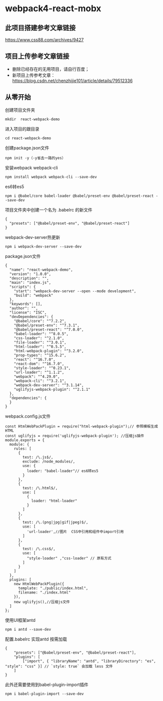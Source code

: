 # webpack4-react-mobx
## 此项目搭建参考文章链接
https://www.css88.com/archives/9427
## 项目上传参考文章链接
- 删除已经存在的无用项目，请自行百度；
- 新项目上传参考文章：
https://blog.csdn.net/chenzhijie101/article/details/79512336

## 从零开始
创建项目文件夹
```
mkdir  react-webpack-demo
```
进入项目的跟目录
~~~
cd react-webpack-demo
~~~
创建package.json文件
```
npm init -y（-y省去一路的yes）
```
安装webpack webpack-cli
~~~
npm install webpack webpack-cli --save-dev
~~~
es6转es5
~~~
npm i @babel/core babel-loader @babel/preset-env @babel/preset-react --save-dev
~~~
项目文件夹中创建一个名为 .babelrc 的新文件
~~~
{
  "presets": ["@babel/preset-env", "@babel/preset-react"]
}
~~~
 webpack-dev-server热更新
 ~~~
 npm i webpack-dev-server --save-dev
~~~
package.json文件
~~~
{
  "name": "react-webpack-demo",
  "version": "1.0.0",
  "description": "",
  "main": "index.js",
  "scripts": {
    "start": "webpack-dev-server --open --mode development",
    "build": "webpack"
  },
  "keywords": [],
  "author": "",
  "license": "ISC",
  "devDependencies": {
    "@babel/core": "^7.2.2",
    "@babel/preset-env": "^7.3.1",
    "@babel/preset-react": "^7.0.0",
    "babel-loader": "^8.0.5",
    "css-loader": "^2.1.0",
    "file-loader": "^3.0.1",
    "html-loader": "^0.5.5",
    "html-webpack-plugin": "^3.2.0",
    "prop-types": "^15.6.2",
    "react": "^16.7.0",
    "react-dom": "^16.7.0",
    "style-loader": "^0.23.1",
    "url-loader": "^1.1.2",
    "webpack": "^4.29.0",
    "webpack-cli": "^3.2.1",
    "webpack-dev-server": "^3.1.14",
    "uglifyjs-webpack-plugin": "^2.1.1"
  },
  "dependencies": {
  }
}
~~~
webpack.config.js文件
~~~
const HtmlWebPackPlugin = require("html-webpack-plugin");// 参照模板生成HTML
const uglifyjs = require('uglifyjs-webpack-plugin'); //压缩js插件
module.exports = {
  module: {
    rules: [
      {
        test: /\.js$/,
        exclude: /node_modules/,
        use: {
          loader: "babel-loader"// es6转es5
        }
      },
      {
        test: /\.html$/,
        use: [
          {
            loader: "html-loader"
          }
        ]
      },
      {
        test: /\.(png|jpg|gif|jpeg)$/,
        use: [
          'url-loader',//图片  CSS中引用和组件中import引用
        ]
      },
      {
        test: /\.css$/,
        use: [
          "style-loader" ,"css-loader" // 原有方式
        ]
      }
    ]
  },
  plugins: [
    new HtmlWebPackPlugin({
      template: "./public/index.html",
      filename: "./index.html"
    }),
    new uglifyjs(),//压缩js文件
  ]
};
~~~
使用UI框架antd 
~~~
npm i antd --save-dev
~~~
配置.babelrc 实现antd 按需加载
~~~
{
    "presets": ["@babel/preset-env", "@babel/preset-react"],
    "plugins": [
        ["import", { "libraryName": "antd", "libraryDirectory": "es", "style": "css" }] // `style: true` 会加载 less 文件
    ]
}
~~~
此外还需要使用到babel-plugin-import插件
~~~
npm i babel-plugin-import --save-dev
~~~